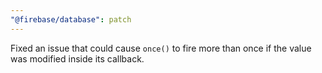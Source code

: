 ```yaml
---
"@firebase/database": patch
---
```


Fixed an issue that could cause `once()` to fire more than once if the value was modified inside its callback.
